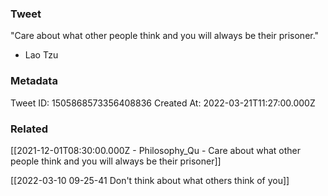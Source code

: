 ### Tweet
"Care about what other people think and you will always be their prisoner."

- Lao Tzu

### Metadata
Tweet ID: 1505868573356408836
Created At: 2022-03-21T11:27:00.000Z

### Related
[[2021-12-01T08:30:00.000Z - Philosophy_Qu - Care about what other people think and you will always be their prisoner]]

[[2022-03-10 09-25-41 Don't think about what others think of you]]

